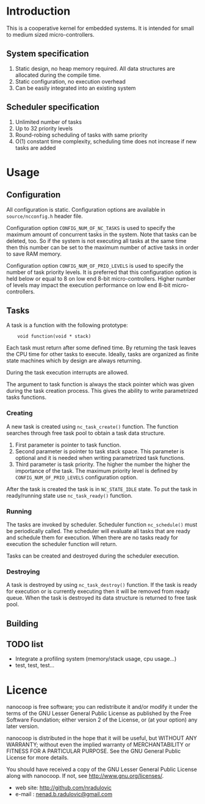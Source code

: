 
# Introduction 

This is a cooperative kernel for embedded systems. It is intended for small to
medium sized micro-controllers.

## System specification
1. Static design, no heap memory required. All data structures are allocated
    during the compile time.
2. Static configuration, no execution overhead
3. Can be easily integrated into an existing system

## Scheduler specification
1. Unlimited number of tasks
2. Up to 32 priority levels
3. Round-robing scheduling of tasks with same priority
4. O(1) constant time complexity, scheduling time does not increase if new tasks 
    are added

# Usage
## Configuration
All configuration is static. Configuration options are available in 
`source/ncconfig.h` header file. 

Configuration option `CONFIG_NUM_OF_NC_TASKS` is used to specify the maximum 
amount of concurrent tasks in the system. Note that tasks can be deleted, too.
So if the system is not executing all tasks at the same time then this number
can be set to the maximum number of active tasks in order to save RAM memory.

Configuration option `CONFIG_NUM_OF_PRIO_LEVELS` is used to specify the number 
of task priority levels. It is preferred that this configuration option is held 
below or equal to 8 on low end 8-bit micro-controllers. Higher number of levels 
may impact the execution performance on low end 8-bit micro-controllers.

## Tasks
A task is a function with the following prototype: 

        void function(void * stack)
    
Each task must return after some defined time. By returning the task leaves the
CPU time for other tasks to execute. Ideally, tasks are organized as finite 
state machines which by design are always returning.

During the task execution interrupts are allowed. 

The argument to task function is always the stack pointer which was given during 
the task creation process. This gives the ability to write parametrized tasks 
functions.

### Creating
A new task is created using `nc_task_create()` function. The function searches
through free task pool to obtain a task data structure.

1. First parameter is pointer to task function.
2. Second parameter is pointer to task stack space. This parameter is optional 
and it is needed when writing parametrized task functions.
3. Third parameter is task priority. The higher the number the higher the 
importance of the task. The maximum priority level is defined by 
`CONFIG_NUM_OF_PRIO_LEVELS` configuration option.

After the task is created the task is in `NC_STATE_IDLE` state. To put the task
in ready/running state use `nc_task_ready()` function.

### Running
The tasks are invoked by scheduler. Scheduler function `nc_schedule()` must be
periodically called. The scheduler will evaluate all tasks that are ready and
schedule them for execution. When there are no tasks ready for execution the 
scheduler function will return.

Tasks can be created and destroyed during the scheduler execution.

### Destroying
A task is destroyed by using `nc_task_destroy()` function. If the task is ready
for execution or is currently executing then it will be removed from ready 
queue. When the task is destroyed its data structure is returned to free task 
pool.

## Building

## TODO list

- Integrate a profiling system (memory/stack usage, cpu usage...)
- test, test, test...

# Licence

nanocoop is free software; you can redistribute it and/or modify
it under the terms of the GNU Lesser General Public License as published by
the Free Software Foundation; either version 2 of the License, or
(at your option) any later version.

nanocoop is distributed in the hope that it will be useful,
but WITHOUT ANY WARRANTY; without even the implied warranty of
MERCHANTABILITY or FITNESS FOR A PARTICULAR PURPOSE.  See the
GNU General Public License for more details.

You should have received a copy of the GNU Lesser General Public License
along with nanocoop.  If not, see <http://www.gnu.org/licenses/>.



* web site:    http://github.com/nradulovic
* e-mail  :    nenad.b.radulovic@gmail.com


